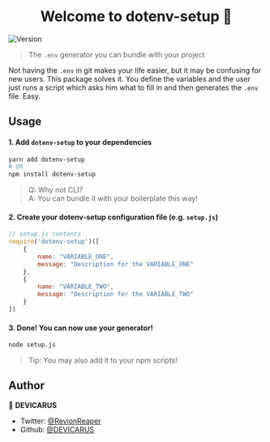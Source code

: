 <h1 align="center">Welcome to dotenv-setup 👋</h1>
<p>
  <img alt="Version" src="https://img.shields.io/badge/version-1.0.4-blue.svg?cacheSeconds=2592000" />
</p>

> The `.env` generator you can bundle with your project

Not having the `.env` in git makes your life easier, but it may be confusing for new users. This package solves it. You define the variables and the user just runs a script which asks him what to fill in and then generates the `.env` file. Easy.

## Usage

#### 1. Add `dotenv-setup` to your dependencies 
```sh
yarn add dotenv-setup
# OR
npm install dotenv-setup
```

> Q: Why not CLI?\
> A: You can bundle it with your boilerplate this way!

#### 2. Create your dotenv-setup configuration file (e.g. `setup.js`)
```js
// setup.js contents
require('dotenv-setup')([
    {
        name: "VARIABLE_ONE",
        message: "Description for the VARIABLE_ONE"
    }, 
    {
        name: "VARIABLE_TWO",
        message: "Description for the VARIABLE_TWO"
    }
])
```

#### 3. Done! You can now use your generator!
```sh
node setup.js
```

> Tip: You may also add it to your npm scripts!

## Author

👤 **DEVICARUS**

* Twitter: [@RevionReaper](https://twitter.com/RevionReaper)
* Github: [@DEVICARUS](https://github.com/DEVICARUS)